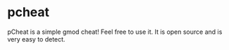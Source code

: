 # pcheat
pCheat is a simple gmod cheat! Feel free to use it.
It is open source and is very easy to detect.